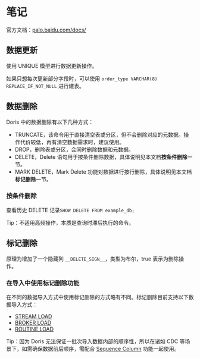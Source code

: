 
# 笔记

官方文档：[palo.baidu.com/docs/](http://palo.baidu.com/docs/)

## 数据更新

使用 UNIQUE 模型进行数据更新操作。

如果只想每次更新部分字段时，可以使用 `order_type VARCHAR(8) REPLACE_IF_NOT_NULL` 进行建表。

## 数据删除

Doris 中的数据删除有以下几种方式：

- TRUNCATE，该命令用于直接清空表或分区，但不会删除对应的元数据。操作代价较低，再有清空数据需求时，建议使用。
- DROP，删除表或分区，会同时删除数据和元数据。
- DELETE，Delete 语句用于按条件删除数据，具体说明见本文档**按条件删除**一节。
- MARK DELETE，Mark Delete 功能对数据进行按行删除，具体说明见本文档**标记删除**一节。

### 按条件删除

查看历史 DELETE 记录`SHOW DELETE FROM example_db;`

Tip：不适用高频操作，本质是查询时滞后执行的命令。

## 标记删除

原理为增加了一个隐藏列 `__DELETE_SIGN__`，类型为布尔，true 表示为删除操作。

### 在导入中使用标记删除功能

在不同的数据导入方式中使用标记删除的方式略有不同。标记删除目前支持以下数据导入方式：

- [STREAM LOAD](http://palo.baidu.com/docs/SQL手册/语法帮助/DML/STREAM-LOAD)
- [BROKER LOAD](http://palo.baidu.com/docs/SQL手册/语法帮助/DML/BROKER-LOAD)
- [ROUTINE LOAD](http://palo.baidu.com/docs/SQL手册/语法帮助/DML/ROUTINE-LOAD)

Tip：因为 Doris 无法保证一批次导入数据内部的顺序性，所以在诸如 CDC 等场景下，如需确保数据前后顺序，需配合 [Sequence Column](http://palo.baidu.com/docs/操作手册/数据更新与删除/Sequence-Column) 功能一起使用。

